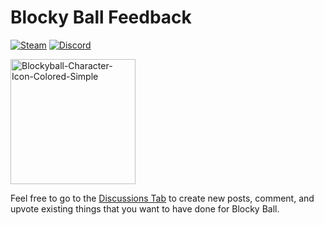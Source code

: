# Blocky Ball Feedback

<a href="https://store.steampowered.com/app/1343040/Blocky_Ball/"><img alt="Steam" src="https://img.shields.io/badge/steam-%23000000.svg?style=for-the-badge&logo=steam&logoColor=white"/></a>
<a href="https://discord.com/invite/PcTANCn" target="_blank"><img alt="Discord" src="https://discordapp.com/api/guilds/509906076309651467/widget.png?style=shield"/></a>

<a href="https://ibb.co/y5hR3S1"><img src="https://i.ibb.co/Np134SP/Blockyball-Character-Icon-Colored-Simple.png" alt="Blockyball-Character-Icon-Colored-Simple" width=200 height=200></a>

Feel free to go to the [Discussions Tab](https://github.com/Lange-Studios/Blocky-Ball-Feedback/discussions) to create new posts, comment, and upvote existing things that you want to have done for Blocky Ball.
